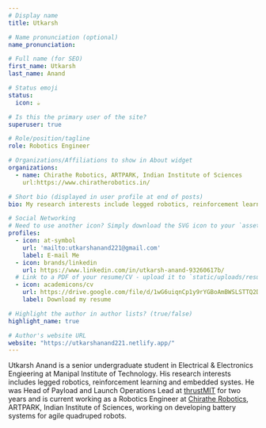 ```yaml
---
# Display name
title: Utkarsh

# Name pronunciation (optional)
name_pronunciation: 

# Full name (for SEO)
first_name: Utkarsh
last_name: Anand

# Status emoji
status:
  icon: ☕️

# Is this the primary user of the site?
superuser: true

# Role/position/tagline
role: Robotics Engineer

# Organizations/Affiliations to show in About widget
organizations:
  - name: Chirathe Robotics, ARTPARK, Indian Institute of Sciences
    url:https://www.chiratherobotics.in/

# Short bio (displayed in user profile at end of posts)
bio: My research interests include legged robotics, reinforcement learning and embedded systems

# Social Networking
# Need to use another icon? Simply download the SVG icon to your `assets/media/icons/` folder.
profiles:
  - icon: at-symbol
    url: 'mailto:utkarshanand221@gmail.com'
    label: E-mail Me
  - icon: brands/linkedin
    url: https://www.linkedin.com/in/utkarsh-anand-93260617b/
  # Link to a PDF of your resume/CV - upload it to `static/uploads/resume.pdf`
  - icon: academicons/cv
    url: https://drive.google.com/file/d/1wG6uiqnCp1y9rYGBoAmBWSLSTTQ2DCUI/view
    label: Download my resume

# Highlight the author in author lists? (true/false)
highlight_name: true

# Author's website URL
website: "https://utkarshanand221.netlify.app/"
---
```


Utkarsh Anand is a senior undergraduate student in Electrical & Electronics Engieering at Manipal Institute of Technology. His research interests includes legged robotics, reinforcement learning and embedded systes. He was Head of Payload and Launch Operations Lead at [thrustMIT](https://www.thrustmit.in/) for two years and is current working as a Robotics Engineer at [Chirathe Robotics](https://www.chiratherobotics.in/), ARTPARK, Indian Institute of Sciences, working on developing battery systems for agile quadruped robots.
